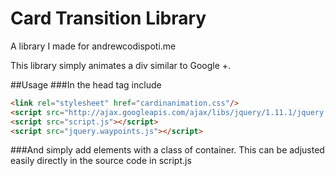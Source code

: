 # Card Transition Library
A library I made for andrewcodispoti.me

This library simply animates a div similar to Google +.

##Usage
###In the head tag include
```HTML
<link rel="stylesheet" href="cardinanimation.css"/>
<script src="http://ajax.googleapis.com/ajax/libs/jquery/1.11.1/jquery.min.js"></script>
<script src="script.js"></script>
<script src="jquery.waypoints.js"></script>
```
###And simply add elements with a class of container. This can be adjusted easily directly in the source code in script.js
